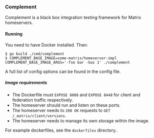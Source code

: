 ### Complement

Complement is a black box integration testing framework for Matrix homeservers.

#### Running

You need to have Docker installed. Then:
```
$ go build ./cmd/complement
$ COMPLEMENT_BASE_IMAGE=some-matrix/homeserver-impl COMPLEMENT_BASE_IMAGE_ARGS='-foo bar -baz 1' ./complement
```
A full list of config options can be found in the config file.

##### Image requirements
- The Dockerfile must `EXPOSE 8008` and `EXPOSE 8448` for client and federation traffic respectively.
- The homeserver should run and listen on these ports.
- The homeserver needs to `200 OK` requests to `GET /_matrix/client/versions`.
- The homeserver needs to manage its own storage within the image.

For example dockerfiles, see the `dockerfiles` directory..